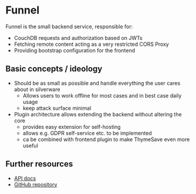 # Funnel

Funnel is the small backend service, responsible for:

- CouchDB requests and authorization based on JWTs
- Fetching remote content acting as a very restricted CORS Proxy
- Providing bootstrap configuration for the frontend

## Basic concepts / ideology

- Should be as small as possible and handle everything the user cares about in silverware
  - Allows users to work offline for most cases and in best case daily usage
  - keep attack surface minimal
- Plugin architecture allows extending the backend without altering the core
  - provides easy extension for self-hosting
  - allows e.g. GDPR self-service etc. to be implemented
  - ca be combined with frontend plugin to make ThymeSave even more useful

## Further resources

- [API docs](https://funnel.docs.thymesave.app/)
- [GitHub repository](https://github.com/thymesave/funnel)
